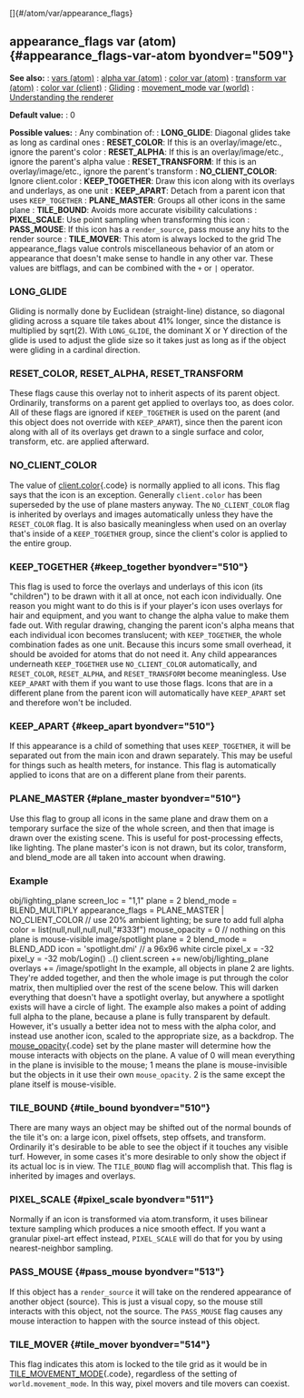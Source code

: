 []{#/atom/var/appearance_flags}
  ## appearance_flags var (atom) {#appearance_flags-var-atom byondver="509"}
  **See also:**
  :   [vars (atom)](ref/atom/var)
  :   [alpha var (atom)](ref/atom/var/alpha)
  :   [color var (atom)](ref/atom/var/color)
  :   [transform var (atom)](ref/atom/var/transform)
  :   [color var (client)](ref/client/var/color)
  :   [Gliding](ref/%7Bnotes%7D/gliding)
  :   [movement_mode var (world)](ref/world/var/movement_mode)
  :   [Understanding the renderer](ref/%7Bnotes%7D/renderer)
  <!-- -->
  **Default value:**
  :   0
  <!-- -->
  **Possible values:**
  :   Any combination of:
  :   **LONG_GLIDE**: Diagonal glides take as long as cardinal ones
  :   **RESET_COLOR**: If this is an overlay/image/etc., ignore the
      parent\'s color
  :   **RESET_ALPHA**: If this is an overlay/image/etc., ignore the
      parent\'s alpha value
  :   **RESET_TRANSFORM**: If this is an overlay/image/etc., ignore the
      parent\'s transform
  :   **NO_CLIENT_COLOR**: Ignore client.color
  :   **KEEP_TOGETHER**: Draw this icon along with its overlays and
      underlays, as one unit
  :   **KEEP_APART**: Detach from a parent icon that uses `KEEP_TOGETHER`
  :   **PLANE_MASTER**: Groups all other icons in the same plane
  :   **TILE_BOUND**: Avoids more accurate visibility calculations
  :   **PIXEL_SCALE**: Use point sampling when transforming this icon
  :   **PASS_MOUSE**: If this icon has a `render_source`, pass mouse any
      hits to the render source
  :   **TILE_MOVER**: This atom is always locked to the grid
  The appearance_flags value controls miscellaneous behavior of an atom or
  appearance that doesn\'t make sense to handle in any other var.
  These values are bitflags, and can be combined with the `+` or `|`
  operator.
  ### LONG_GLIDE
  Gliding is normally done by Euclidean (straight-line) distance, so
  diagonal gliding across a square tile takes about 41% longer, since the
  distance is multiplied by sqrt(2). With `LONG_GLIDE`, the dominant X or
  Y direction of the glide is used to adjust the glide size so it takes
  just as long as if the object were gliding in a cardinal direction.
  ### RESET_COLOR, RESET_ALPHA, RESET_TRANSFORM
  These flags cause this overlay not to inherit aspects of its parent
  object. Ordinarily, transforms on a parent get applied to overlays too,
  as does color.
  All of these flags are ignored if `KEEP_TOGETHER` is used on the parent
  (and this object does not override with `KEEP_APART`), since then the
  parent icon along with all of its overlays get drawn to a single surface
  and color, transform, etc. are applied afterward.
  ### NO_CLIENT_COLOR
  The value of [client.color](ref/client/var/color){.code} is normally
  applied to all icons. This flag says that the icon is an exception.
  Generally `client.color` has been superseded by the use of plane masters
  anyway.
  The `NO_CLIENT_COLOR` flag is inherited by overlays and images
  automatically unless they have the `RESET_COLOR` flag. It is also
  basically meaningless when used on an overlay that\'s inside of a
  `KEEP_TOGETHER` group, since the client\'s color is applied to the
  entire group.
  ### KEEP_TOGETHER {#keep_together byondver="510"}
  This flag is used to force the overlays and underlays of this icon (its
  \"children\") to be drawn with it all at once, not each icon
  individually. One reason you might want to do this is if your player\'s
  icon uses overlays for hair and equipment, and you want to change the
  alpha value to make them fade out. With regular drawing, changing the
  parent icon\'s alpha means that each individual icon becomes
  translucent; with `KEEP_TOGETHER`, the whole combination fades as one
  unit. Because this incurs some small overhead, it should be avoided for
  atoms that do not need it.
  Any child appearances underneath `KEEP_TOGETHER` use `NO_CLIENT_COLOR`
  automatically, and `RESET_COLOR`, `RESET_ALPHA`, and `RESET_TRANSFORM`
  become meaningless. Use `KEEP_APART` with them if you want to use those
  flags.
  Icons that are in a different plane from the parent icon will
  automatically have `KEEP_APART` set and therefore won\'t be included.
  ### KEEP_APART {#keep_apart byondver="510"}
  If this appearance is a child of something that uses `KEEP_TOGETHER`, it
  will be separated out from the main icon and drawn separately. This may
  be useful for things such as health meters, for instance.
  This flag is automatically applied to icons that are on a different
  plane from their parents.
  ### PLANE_MASTER {#plane_master byondver="510"}
  Use this flag to group all icons in the same plane and draw them on a
  temporary surface the size of the whole screen, and then that image is
  drawn over the existing scene. This is useful for post-processing
  effects, like lighting. The plane master\'s icon is not drawn, but its
  color, transform, and blend_mode are all taken into account when
  drawing.
  ### Example
  obj/lighting_plane screen_loc = \"1,1\" plane = 2 blend_mode =
  BLEND_MULTIPLY appearance_flags = PLANE_MASTER \| NO_CLIENT_COLOR // use
  20% ambient lighting; be sure to add full alpha color =
  list(null,null,null,null,\"#333f\") mouse_opacity = 0 // nothing on this
  plane is mouse-visible image/spotlight plane = 2 blend_mode = BLEND_ADD
  icon = \'spotlight.dmi\' // a 96x96 white circle pixel_x = -32 pixel_y =
  -32 mob/Login() ..() client.screen += new/obj/lighting_plane overlays +=
  /image/spotlight
  In the example, all objects in plane 2 are lights. They\'re added
  together, and then the whole image is put through the color matrix, then
  multiplied over the rest of the scene below. This will darken everything
  that doesn\'t have a spotlight overlay, but anywhere a spotlight exists
  will have a circle of light.
  The example also makes a point of adding full alpha to the plane,
  because a plane is fully transparent by default. However, it\'s usually
  a better idea not to mess with the alpha color, and instead use another
  icon, scaled to the appropriate size, as a backdrop.
  The [mouse_opacity](ref/atom/var/mouse_opacity){.code} set by the plane
  master will determine how the mouse interacts with objects on the plane.
  A value of 0 will mean everything in the plane is invisible to the
  mouse; 1 means the plane is mouse-invisible but the objects in it use
  their own `mouse_opacity`. 2 is the same except the plane itself is
  mouse-visible.
  ### TILE_BOUND {#tile_bound byondver="510"}
  There are many ways an object may be shifted out of the normal bounds of
  the tile it\'s on: a large icon, pixel offsets, step offsets, and
  transform. Ordinarily it\'s desirable to be able to see the object if it
  touches any visible turf. However, in some cases it\'s more desirable to
  only show the object if its actual loc is in view. The `TILE_BOUND` flag
  will accomplish that. This flag is inherited by images and overlays.
  ### PIXEL_SCALE {#pixel_scale byondver="511"}
  Normally if an icon is transformed via atom.transform, it uses bilinear
  texture sampling which produces a nice smooth effect. If you want a
  granular pixel-art effect instead, `PIXEL_SCALE` will do that for you by
  using nearest-neighbor sampling.
  ### PASS_MOUSE {#pass_mouse byondver="513"}
  If this object has a `render_source` it will take on the rendered
  appearance of another object (source). This is just a visual copy, so
  the mouse still interacts with this object, not the source. The
  `PASS_MOUSE` flag causes any mouse interaction to happen with the source
  instead of this object.
  ### TILE_MOVER {#tile_mover byondver="514"}
  This flag indicates this atom is locked to the tile grid as it would be
  in [TILE_MOVEMENT_MODE](ref/world/var/movement_mode){.code}, regardless of
  the setting of `world.movement_mode`. In this way, pixel movers and tile
  movers can coexist.